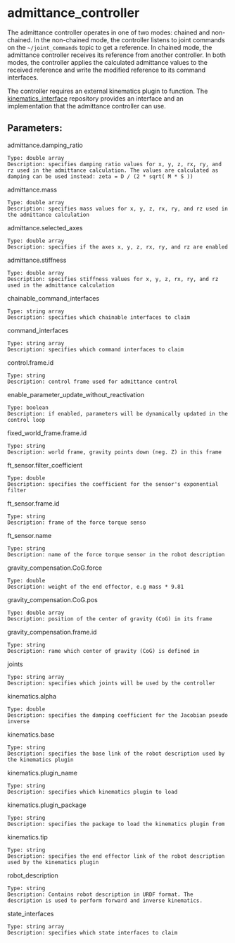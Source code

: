 admittance_controller
==========================================

The admittance controller operates in one of two modes: chained and non-chained. 
In the non-chained mode, the controller listens to joint commands on the `~/joint_commands` topic to get a reference. In chained mode, the admittance controller receives its reference from another controller. In both modes, the controller applies the calculated admittance values to the received reference and write the modified reference to its command interfaces.     

The controller requires an external kinematics plugin to function. The [kinematics_interface](https://github.com/ros-controls/kinematics_interface) repository provides an interface and an implementation that the admittance controller can use.

## Parameters:
admittance.damping_ratio
```
Type: double array
Description: specifies damping ratio values for x, y, z, rx, ry, and rz used in the admittance calculation. The values are calculated as damping can be used instead: zeta = D / (2 * sqrt( M * S ))
```

admittance.mass
```
Type: double array
Description: specifies mass values for x, y, z, rx, ry, and rz used in the admittance calculation
```

admittance.selected_axes
```
Type: double array
Description: specifies if the axes x, y, z, rx, ry, and rz are enabled
```

admittance.stiffness
```
Type: double array
Description: specifies stiffness values for x, y, z, rx, ry, and rz used in the admittance calculation
```

chainable_command_interfaces
```
Type: string array
Description: specifies which chainable interfaces to claim
```

command_interfaces
```
Type: string array
Description: specifies which command interfaces to claim
```

control.frame.id
```
Type: string
Description: control frame used for admittance control
```

enable_parameter_update_without_reactivation
```
Type: boolean
Description: if enabled, parameters will be dynamically updated in the control loop
```

fixed_world_frame.frame.id
```
Type: string
Description: world frame, gravity points down (neg. Z) in this frame
```

ft_sensor.filter_coefficient
```
Type: double 
Description: specifies the coefficient for the sensor's exponential filter
```

ft_sensor.frame.id
```
Type: string
Description: frame of the force torque senso
```

ft_sensor.name
```
Type: string
Description: name of the force torque sensor in the robot description
```

gravity_compensation.CoG.force
```
Type: double
Description: weight of the end effector, e.g mass * 9.81
```

gravity_compensation.CoG.pos
```
Type: double array
Description: position of the center of gravity (CoG) in its frame
```

gravity_compensation.frame.id
```
Type: string
Description: rame which center of gravity (CoG) is defined in
```

joints
```
Type: string array
Description: specifies which joints will be used by the controller
```

kinematics.alpha
```
Type: double
Description: specifies the damping coefficient for the Jacobian pseudo inverse
```

kinematics.base
```
Type: string
Description: specifies the base link of the robot description used by the kinematics plugin
```

kinematics.plugin_name
```
Type: string
Description: specifies which kinematics plugin to load
```

kinematics.plugin_package
```
Type: string
Description: specifies the package to load the kinematics plugin from
```

kinematics.tip
```
Type: string
Description: specifies the end effector link of the robot description used by the kinematics plugin
```

robot_description
```
Type: string
Description: Contains robot description in URDF format. The description is used to perform forward and inverse kinematics.
```

state_interfaces
```
Type: string array
Description: specifies which state interfaces to claim
```
